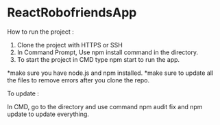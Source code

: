 # ReactRobofriendsApp

  How to run the project :

1. Clone the project with HTTPS or SSH
2. In Command Prompt, Use npm install command in the directory.
3. To start the project in CMD type npm start to run the app.


*make sure you have node.js and npm installed.
*make sure to update all the files to remove errors after you clone the repo.

  To update :
  
  
  In CMD, go to the directory and use command npm audit fix and npm update to update everything.
